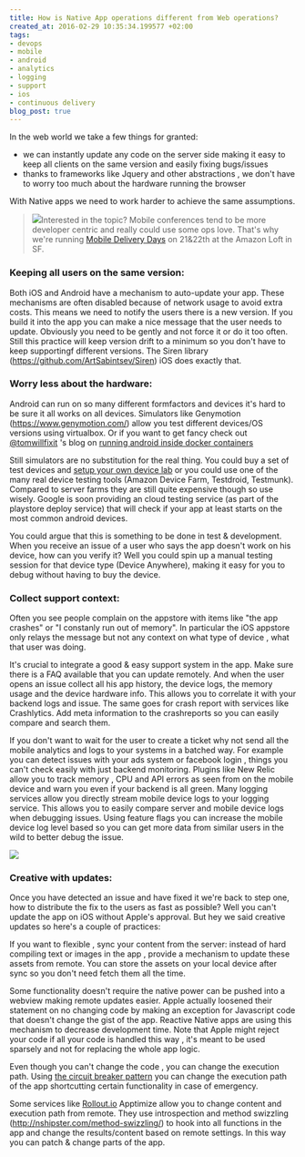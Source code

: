 ```yaml
---
title: How is Native App operations different from Web operations?
created_at: 2016-02-29 10:35:34.199577 +02:00
tags:
- devops
- mobile
- android
- analytics
- logging
- support
- ios
- continuous delivery
blog_post: true
---
```

In the web world we take a few things for granted:

- we can instantly update any code on the server side making it easy to keep all clients on the same version and easily fixing bugs/issues
- thanks to frameworks like Jquery and other abstractions , we don't have to worry too much about the hardware running the browser

With Native apps we need to work harder to achieve the same assumptions.

> <a href="http://mobiledeliverydays.org"><img src="mobiledeliverydays-logo.png"></a>Interested in the topic? Mobile conferences tend to be more developer centric and really could use some ops love. That's why we're running [Mobile Delivery Days](http://mobiledeliverydays.org) on 21&22th at the Amazon Loft in SF. 

### Keeping all users on the same version:
Both iOS and Android have a mechanism to auto-update your app. These mechanisms are often disabled because of network usage to avoid extra costs. This means we need to notify the users there is a new version. If you build it into the app you can make a nice message that the user needs to update. Obviously you need to be gently and not force it or do it too often. Still this practice will keep version drift to a minimum so you don't have to keep supportingf different versions. The Siren library (https://github.com/ArtSabintsev/Siren) iOS does exactly that.

### Worry less about the hardware:
Android can run on so many different formfactors and devices it's hard to be sure it all works on all devices. Simulators like Genymotion (https://www.genymotion.com/) allow you test different devices/OS versions using virtualbox. Or if you want to get fancy check out [@tomwillfixit](http://twitter.com/tomwillfixit) 's blog on [running android inside docker containers](http://thshaw.blogspot.be/2015/07/running-android-apps-in-docker-using.html)

Still simulators are no substitution for the real thing. You could buy a set of test devices and [setup your own device lab](https://codeascraft.com/2013/08/09/mobile-device-lab/) or you could use one of the many real device testing tools (Amazon Device Farm, Testdroid, Testmunk). Compared to server farms they are still quite expensive though so use wisely. Google is soon providing an cloud testing service (as part of the playstore deploy service) that will check if your app at least starts on the most common android devices.

You could argue that this is something to be done in test & development. When you receive an issue of a user who says the app doesn't work on his device, how can you verify it? Well you could spin up a manual testing session for that device type (Device Anywhere), making it easy for you to debug without having to buy the device.

### Collect support context:
Often you see people complain on the appstore with items like "the app crashes" or "I constanly run out of memory". In particular the iOS appstore only relays the message but not any context on what type of device , what that user was doing.

It's crucial to integrate a good & easy support system in the app. Make sure there is a FAQ available that you can update remotely. And when the user opens an issue collect all his app history, the device logs, the memory usage and the device hardware info. This allows you to correlate it with your backend logs and issue. The same goes for crash report with services like Crashlytics. Add meta information to the crashreports so you can easily compare and search them.

If you don't want to wait for the user to create a ticket why not send all the mobile analytics and logs to your systems in a batched way. For example you can detect issues with your ads system or facebook login , things you can't check easily with just backend monitoring. Plugins like New Relic allow you to track memory , CPU and API errors as seen from on the mobile device and warn you even if your backend is all green. Many  logging services allow you directly stream mobile device logs to your logging service. This allows you to easily compare server and mobile device logs when debugging issues. Using feature flags you can increase the mobile device log level based so you can get more data from similar users in the wild to better debug the issue.

<img src="native-apps-support-workflow.png">

### Creative with updates:
Once you have detected an issue and have fixed it we're back to step one, how to distribute the fix to the users as fast as possible?
Well you can't update the app on iOS without Apple's approval. But hey we said creative updates so here's a couple of practices:

If you want to flexible , sync your content from the server: instead of hard compiling text or images in the app , provide a mechanism to update these assets from remote. You can store the assets on your local device after sync so you don't need fetch them all the time.

Some functionality doesn't require the native power can be pushed into a webview making remote updates easier. Apple actually loosened their statement on no changing code by making an exception for Javascript code that doesn't change the gist of the app. Reactive Native apps are using this mechanism to decrease development time. Note that Apple might reject your code if all your code is handled this way , it's meant to be used sparsely and not for replacing the whole app logic.

Even though you can't change the code , you can change the execution path. Using [the circuit breaker pattern](http://martinfowler.com/bliki/CircuitBreaker.html) you can change the execution path of the app shortcutting certain functionality in case of emergency.

Some services like [Rollout.io](http://rollout.io)  Apptimize allow you to change content and execution path from remote. They use introspection and method swizzling (http://nshipster.com/method-swizzling/)  to hook into all functions in the app and change the results/content based on remote settings. In this way you can patch & change parts of the app.
